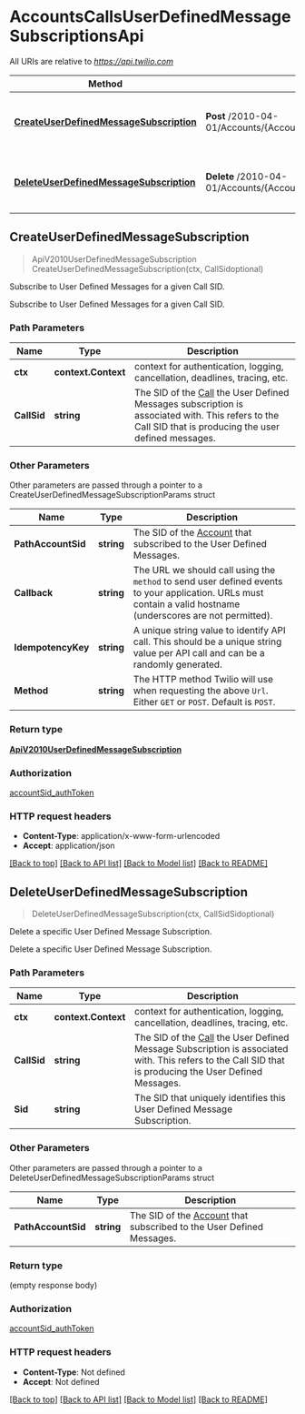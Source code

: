 # AccountsCallsUserDefinedMessageSubscriptionsApi

All URIs are relative to *https://api.twilio.com*

Method | HTTP request | Description
------------- | ------------- | -------------
[**CreateUserDefinedMessageSubscription**](AccountsCallsUserDefinedMessageSubscriptionsApi.md#CreateUserDefinedMessageSubscription) | **Post** /2010-04-01/Accounts/{AccountSid}/Calls/{CallSid}/UserDefinedMessageSubscriptions.json | Subscribe to User Defined Messages for a given Call SID.
[**DeleteUserDefinedMessageSubscription**](AccountsCallsUserDefinedMessageSubscriptionsApi.md#DeleteUserDefinedMessageSubscription) | **Delete** /2010-04-01/Accounts/{AccountSid}/Calls/{CallSid}/UserDefinedMessageSubscriptions/{Sid}.json | Delete a specific User Defined Message Subscription.



## CreateUserDefinedMessageSubscription

> ApiV2010UserDefinedMessageSubscription CreateUserDefinedMessageSubscription(ctx, CallSidoptional)

Subscribe to User Defined Messages for a given Call SID.

Subscribe to User Defined Messages for a given Call SID.

### Path Parameters


Name | Type | Description
------------- | ------------- | -------------
**ctx** | **context.Context** | context for authentication, logging, cancellation, deadlines, tracing, etc.
**CallSid** | **string** | The SID of the [Call](https://www.twilio.com/docs/voice/api/call-resource) the User Defined Messages subscription is associated with. This refers to the Call SID that is producing the user defined messages.

### Other Parameters

Other parameters are passed through a pointer to a CreateUserDefinedMessageSubscriptionParams struct


Name | Type | Description
------------- | ------------- | -------------
**PathAccountSid** | **string** | The SID of the [Account](https://www.twilio.com/docs/iam/api/account) that subscribed to the User Defined Messages.
**Callback** | **string** | The URL we should call using the `method` to send user defined events to your application. URLs must contain a valid hostname (underscores are not permitted).
**IdempotencyKey** | **string** | A unique string value to identify API call. This should be a unique string value per API call and can be a randomly generated.
**Method** | **string** | The HTTP method Twilio will use when requesting the above `Url`. Either `GET` or `POST`. Default is `POST`.

### Return type

[**ApiV2010UserDefinedMessageSubscription**](ApiV2010UserDefinedMessageSubscription.md)

### Authorization

[accountSid_authToken](../README.md#accountSid_authToken)

### HTTP request headers

- **Content-Type**: application/x-www-form-urlencoded
- **Accept**: application/json

[[Back to top]](#) [[Back to API list]](../README.md#documentation-for-api-endpoints)
[[Back to Model list]](../README.md#documentation-for-models)
[[Back to README]](../README.md)


## DeleteUserDefinedMessageSubscription

> DeleteUserDefinedMessageSubscription(ctx, CallSidSidoptional)

Delete a specific User Defined Message Subscription.

Delete a specific User Defined Message Subscription.

### Path Parameters


Name | Type | Description
------------- | ------------- | -------------
**ctx** | **context.Context** | context for authentication, logging, cancellation, deadlines, tracing, etc.
**CallSid** | **string** | The SID of the [Call](https://www.twilio.com/docs/voice/api/call-resource) the User Defined Message Subscription is associated with. This refers to the Call SID that is producing the User Defined Messages.
**Sid** | **string** | The SID that uniquely identifies this User Defined Message Subscription.

### Other Parameters

Other parameters are passed through a pointer to a DeleteUserDefinedMessageSubscriptionParams struct


Name | Type | Description
------------- | ------------- | -------------
**PathAccountSid** | **string** | The SID of the [Account](https://www.twilio.com/docs/iam/api/account) that subscribed to the User Defined Messages.

### Return type

 (empty response body)

### Authorization

[accountSid_authToken](../README.md#accountSid_authToken)

### HTTP request headers

- **Content-Type**: Not defined
- **Accept**: Not defined

[[Back to top]](#) [[Back to API list]](../README.md#documentation-for-api-endpoints)
[[Back to Model list]](../README.md#documentation-for-models)
[[Back to README]](../README.md)

